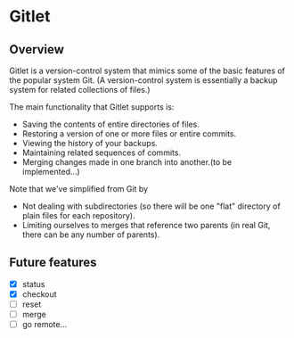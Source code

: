 # Gitlet

## Overview
Gitlet is a version-control system that mimics some of the basic features of the popular system Git. (A version-control system is essentially a backup system for related collections of files.)

 The main functionality that Gitlet supports is:
- Saving the contents of entire directories of files.
- Restoring a version of one or more files or entire commits.
- Viewing the history of your backups. 
- Maintaining related sequences of commits.
- Merging changes made in one branch into another.(to be implemented...)

Note that we've simplified from Git by 
- Not dealing with subdirectories (so there will be one "flat" directory of plain files for each repository).
- Limiting ourselves to merges that reference two parents (in real Git, there can be any number of parents).

## Future features
- [x] status
- [x] checkout
- [ ] reset
- [ ] merge
- [ ] go remote...
